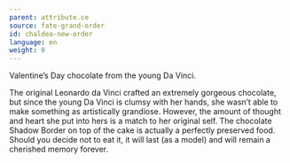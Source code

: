 ```yaml
---
parent: attribute.ce
source: fate-grand-order
id: chaldea-new-order
language: en
weight: 0
---
```


Valentine’s Day chocolate from the young Da Vinci.

The original Leonardo da Vinci crafted an extremely gorgeous chocolate, but since the young Da Vinci is clumsy with her hands, she wasn’t able to make something as artistically grandiose. However, the amount of thought and heart she put into hers is a match to her original self. The chocolate Shadow Border on top of the cake is actually a perfectly preserved food. Should you decide not to eat it, it will last (as a model) and will remain a cherished memory forever.
